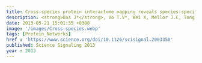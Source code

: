 ```yaml
---
title: Cross-species protein interactome mapping reveals species-specific wiring of stress response pathways
description: <strong>Das J*</strong>, Vo T.V*, Wei X, Mellor J.C, Tong V, Degatano A.G, Wang X, Wang L, Cordero N.A, Kruer-Zerhusen N, Matsuyama A, Pleiss J.A, Lipkin S.M, Yoshida M, Roth F.P, Yu H
date: 2013-05-21 15:01:35 +0300
image: '/images/Cross-species.webp'
tags: [Protein_Networks]
href : 'https://www.science.org/doi/10.1126/scisignal.2003350'
published: Science Signaling 2013
year : 2013
---
```

